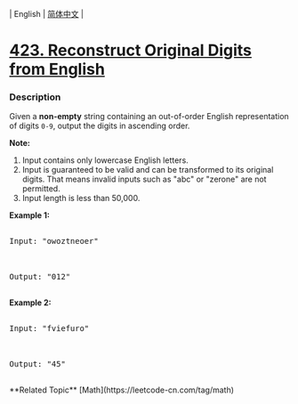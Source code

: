 | English | [简体中文](README.md) |

# [423. Reconstruct Original Digits from English](https://leetcode-cn.com/problems/reconstruct-original-digits-from-english)
 ### Description
<p>Given a <b>non-empty</b> string containing an out-of-order English representation of digits <code>0-9</code>, output the digits in ascending order.</p>

<p><b>Note:</b><br />
<ol>
<li>Input contains only lowercase English letters.</li>
<li>Input is guaranteed to be valid and can be transformed to its original digits. That means invalid inputs such as "abc" or "zerone" are not permitted.</li>
<li>Input length is less than 50,000.</li>
</ol>
</p>

<p><b>Example 1:</b><br />
<pre>
Input: "owoztneoer"

Output: "012"
</pre>
</p>

<p><b>Example 2:</b><br />
<pre>
Input: "fviefuro"

Output: "45"
</pre>
</p>
**Related Topic**  [Math](https://leetcode-cn.com/tag/math) 
